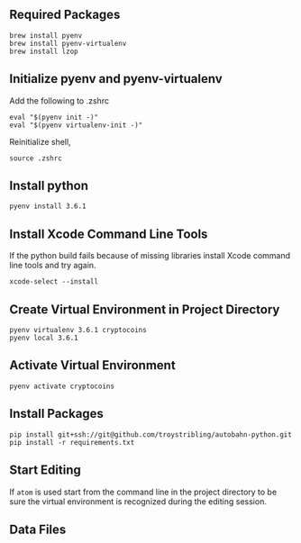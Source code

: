 ## Required Packages

```
brew install pyenv
brew install pyenv-virtualenv
brew install lzop
```

## Initialize pyenv and pyenv-virtualenv

Add the following to .zshrc
```
eval "$(pyenv init -)"
eval "$(pyenv virtualenv-init -)"
```
Reinitialize shell,

```
source .zshrc
```

## Install python

```
pyenv install 3.6.1
```

## Install Xcode Command Line Tools

If the python build fails because of missing libraries install Xcode command line tools and try again.

```
xcode-select --install
```

## Create Virtual Environment in Project Directory

```
pyenv virtualenv 3.6.1 cryptocoins
pyenv local 3.6.1
```

## Activate Virtual Environment

```
pyenv activate cryptocoins
```

## Install Packages

```
pip install git+ssh://git@github.com/troystribling/autobahn-python.git
pip install -r requirements.txt
```

## Start Editing

If ```atom``` is used start from the command line in the project directory to be sure the virtual environment is recognized during the editing session.

## Data Files
